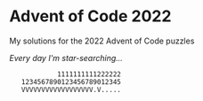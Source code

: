 # Advent of Code 2022

My solutions for the 2022 Advent of Code puzzles

_Every day I'm star-searching..._

```
            1111111111222222
   1234567890123456789012345
   VVVVVVVVVVVVVVVVVV.V.....
```
